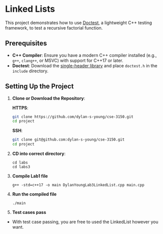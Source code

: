 # Linked Lists

This project demonstrates how to use [Doctest](https://github.com/doctest/doctest), a lightweight C++ testing framework, to test a recursive factorial function.

## Prerequisites

- **C++ Compiler**: Ensure you have a modern C++ compiler installed (e.g., `g++`, `clang++`, or MSVC) with support for C++17 or later.
- **Doctest**: Download the [single-header library](https://github.com/doctest/doctest) and place `doctest.h` in the `include` directory.

## Setting Up the Project

1. **Clone or Download the Repository**:

   **HTTPS**:

   ```bash
   git clone https://github.com/dylan-s-young/cse-3150.git
   cd project
   ```

   **SSH**:

   ```bash
   git clone git@github.com:dylan-s-young/cse-3150.git
   cd project
   ```

2. **CD into correct directory**:

   ```
   cd labs
   cd labs3
   ```

3. **Compile Lab1 file**

   ```
   g++ -std=c++17 -o main DylanYoungLab3LinkedList.cpp main.cpp
   ```

4. **Run the compiled file**

   ```
   ./main
   ```

5. **Test cases pass**

- With test case passing, you are free to used the LinkedList however you want.
